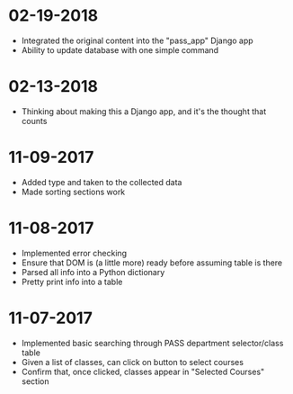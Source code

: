 # 02-19-2018
- Integrated the original content into the "pass_app" Django app
- Ability to update database with one simple command

# 02-13-2018
- Thinking about making this a Django app, and it's the thought that counts

# 11-09-2017
- Added type and taken to the collected data
- Made sorting sections work

# 11-08-2017
- Implemented error checking
- Ensure that DOM is (a little more) ready before assuming table is there
- Parsed all info into a Python dictionary
- Pretty print info into a table

# 11-07-2017
- Implemented basic searching through PASS department selector/class table
- Given a list of classes, can click on button to select courses
- Confirm that, once clicked, classes appear in "Selected Courses" section
